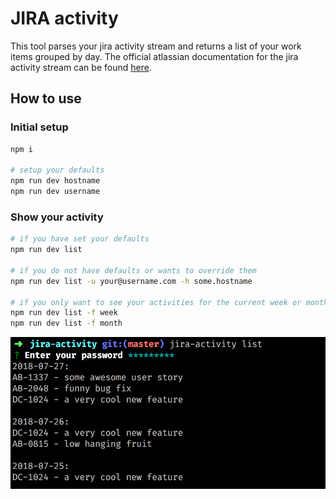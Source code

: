 # JIRA activity
This tool parses your jira activity stream and returns a list of your work items grouped by day. 
The official atlassian documentation for the jira activity stream can be found [here](https://developer.atlassian.com/server/framework/atlassian-sdk/consuming-an-activity-streams-feed).

## How to use
### Initial setup
```bash
npm i

# setup your defaults
npm run dev hostname
npm run dev username
```

### Show your activity
```bash
# if you have set your defaults
npm run dev list

# if you do not have defaults or wants to override them
npm run dev list -u your@username.com -h some.hostname

# if you only want to see your activities for the current week or month
npm run dev list -f week
npm run dev list -f month
```
![Example Image](https://raw.githubusercontent.com/ruettenm/jira-activity/master/img/example.png)
